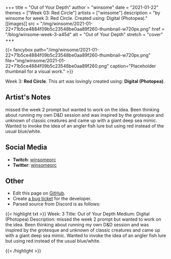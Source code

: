 +++
title =       "Out of Your Depth"
author =      "winsome"
date =        "2021-01-22"
themes =      ["Week 03: Red Circle"]
artists =     ["winsome"]
description = "by winsome for week 3: Red Circle. Created using: Digital (Photopea)."
[[images]]
              src = "/img/winsome/2021-01-22+71b5ce4884f09b5c23548be0aa89f260-thumbnail-w720px.png"
              href = "/blog/winsome-week-3-a45d"
              alt = "Out of Your Depth"
              stretch = "cover"
+++


{{< fancybox path="/img/winsome/2021-01-22+71b5ce4884f09b5c23548be0aa89f260-thumbnail-w720px.png" file="img/winsome/2021-01-22+71b5ce4884f09b5c23548be0aa89f260.png" caption="Placeholder thumbnail for a visual work." >}}


Week 3: **Red Circle**. This art was lovingly created using: **Digital (Photopea)**.

## Artist's Notes

missed the week 2 prompt but wanted to work on the idea. Been thinking about running my own D&D session and was inspired by the grotesque and unknown of classic creatures and came up with a giant deep sea mimic. Wanted to invoke the idea of an angler fish lure but using red instead of the usual blue/white.

## Social Media

- **Twitch**: <a href='https://twitch.tv/winsomeorc' target='_blank'>winsomeorc</a>
- **Twitter**: <a href='https://twitter.com/winsomeorc' target='_blank'>winsomeorc</a>

## Other

- Edit this page on [GitHub](https://github.com/teaminkling/web-refresh/edit/main/content/blog/winsome-week-3-a45d.md).
- Create [a bug ticket](https://github.com/teaminkling/web-refresh/issues/new?assignees=&labels=bug&template=problem-report.md&title=) for the developer.
- Parsed source from Discord is as follows:

{{< highlight txt >}}
Week: 3
Title: Out of Your Depth
Medium: Digital (Photopea)
Description: missed the week 2 prompt but wanted to work on the idea. Been thinking about running my own D&D session and was inspired by the grotesque and unknown of classic creatures and came up with a giant deep sea mimic. Wanted to invoke the idea of an angler fish lure but using red instead of the usual blue/white.


{{< /highlight >}}
